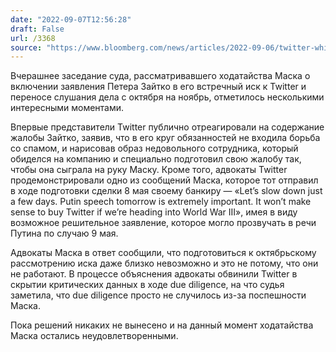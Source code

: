 ```yaml
---
date: "2022-09-07T12:56:28"
draft: False
url: /3368
source: "https://www.bloomberg.com/news/articles/2022-09-06/twitter-whistle-blower-never-flagged-spam-company-tells-judge"
---
```


Вчерашнее заседание суда, рассматривавшего ходатайства Маска о включении заявления Петера Зайтко в его встречный иск к Twitter и переносе слушания дела с октября на ноябрь, отметилось несколькими интересными моментами. 

Впервые представители Twitter публично отреагировали на содержание жалобы Зайтко, заявив, что в его круг обязанностей не входила борьба со спамом, и нарисовав образ недовольного сотрудника, который обиделся на компанию и специально подготовил свою жалобу так, чтобы она сыграла на руку Маску. Кроме того, адвокаты Twitter продемонстрировали одно из сообщений Маска, которое тот отправил в ходе подготовки сделки 8 мая своему банкиру — «Let’s slow down just a few days. Putin speech tomorrow is extremely important. It won’t make sense to buy Twitter if we’re heading into World War III», имея в виду возможное решительное заявление, которое могло прозвучать в речи Путина по случаю 9 мая.

Адвокаты Маска в ответ сообщили, что подготовиться к октябрьскому рассмотрению иска даже близко невозможно и это не потому, что они не работают. В процессе объяснения адвокаты обвинили Twitter в скрытии критических данных в ходе due diligence, на что судья заметила, что due diligence просто не случилось из-за поспешности Маска.

Пока решений никаких не вынесено и на данный момент ходатайства Маска остались неудовлетворенными.
